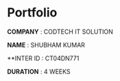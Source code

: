 # Portfolio


  **COMPANY** : CODTECH IT SOLUTION

  **NAME** : SHUBHAM KUMAR

  **INTER ID : CT04DN771

  **DURATION** : 4 WEEKS

